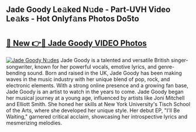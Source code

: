 ## Jade Goody Le𝚊ked N𝚞de - Part-UVH Video Le𝚊ks - Hot Onlyf𝚊ns Photos Do5to

# <h2><a href="http://ab84043.deff.icu/?id=Jade+Goody">🔗 New 👉🔴 Jade Goody VIDEO Photos</a></h2>

[![Jade Goody N𝚞des](https://i.imgur.com/rIISA9y.gif)](http://ab84043.deff.icu/?id=Jade+Goody)
Jade Goody is a talented and versatile British singer-songwriter, known for her powerful vocals, emotive lyrics, and genre-bending sound. Born and raised in the UK, Jade Goody has been making waves in the music industry with her unique blend of pop, rock, and electronic elements. With a strong online presence and a growing fan base, Jade Goody is an artist to watch in the years to come. Jade Goody began her musical journey at a young age, influenced by artists like Joni Mitchell and Elliott Smith. She honed her skills at New York University's Tisch School of the Arts, where she developed her unique style. Her debut EP, "I'll Be Waiting," garnered critical acclaim, showcasing her introspective lyrics and mesmerizing melodies.
